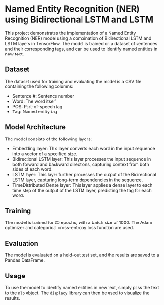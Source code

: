 # Named Entity Recognition (NER) using Bidirectional LSTM and LSTM

This project demonstrates the implementation of a Named Entity Recognition (NER) model using a combination of Bidirectional LSTM and LSTM layers in TensorFlow. The model is trained on a dataset of sentences and their corresponding tags, and can be used to identify named entities in new text.

## Dataset

The dataset used for training and evaluating the model is a CSV file containing the following columns:

* Sentence #: Sentence number
* Word: The word itself
* POS: Part-of-speech tag
* Tag: Named entity tag

## Model Architecture

The model consists of the following layers:

* Embedding layer: This layer converts each word in the input sequence into a vector of a specified size.
* Bidirectional LSTM layer: This layer processes the input sequence in both forward and backward directions, capturing context from both sides of each word.
* LSTM layer: This layer further processes the output of the Bidirectional LSTM layer, capturing long-term dependencies in the sequence.
* TimeDistributed Dense layer: This layer applies a dense layer to each time step of the output of the LSTM layer, predicting the tag for each word.

## Training

The model is trained for 25 epochs, with a batch size of 1000. The Adam optimizer and categorical cross-entropy loss function are used.

## Evaluation

The model is evaluated on a held-out test set, and the results are saved to a Pandas DataFrame.

## Usage

To use the model to identify named entities in new text, simply pass the text to the `nlp` object. The `displacy` library can then be used to visualize the results.
